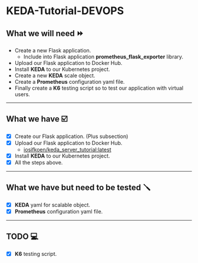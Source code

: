 # KEDA-Tutorial-DEVOPS

## What we will need ⏩

- Create a new Flask application.
  - Include into Flask application **prometheus_flask_exporter** library.
- Upload our Flask application to Docker Hub.
- Install **KEDA** to our Kubernetes project.
- Create a new **KEDA** scale object.
- Create a **Prometheus** configuration yaml file.
- Finally create a **K6** testing script so to test our application with virtual users.

---

## What we have ☑️

- [x] Create our Flask application. (Plus subsection)
- [x] Upload our Flask application to Docker Hub.
  - [iosifkoen/keda_server_tutorial:latest]
- [x] Install **KEDA** to our Kubernetes project.
- [x] All the steps above.

---

## What we have but need to be tested 🪛

- [x] **KEDA** yaml for scalable object.
- [x] **Prometheus** configuration yaml file.

---

## TODO 💻

- [x] **K6** testing script.

[iosifkoen/keda_server_tutorial:latest]: https://hub.docker.com/repository/docker/iosifkoen/keda_server_tutorial/general
